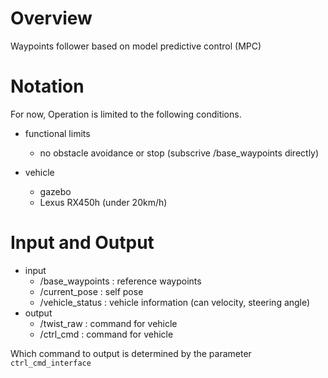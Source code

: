 # Overview
Waypoints follower based on model predictive control (MPC) 

# Notation
For now, Operation is limited to the following conditions.
- functional limits
    - no obstacle avoidance or stop (subscrive /base_waypoints directly)

- vehicle
    - gazebo
    - Lexus RX450h (under 20km/h)

# Input and Output
- input
    - /base_waypoints : reference waypoints
    - /current_pose : self pose
    - /vehicle_status : vehicle information (can velocity, steering angle)
- output
    - /twist_raw : command for vehicle
    - /ctrl_cmd : command for vehicle


Which command to output is determined by the parameter `ctrl_cmd_interface`